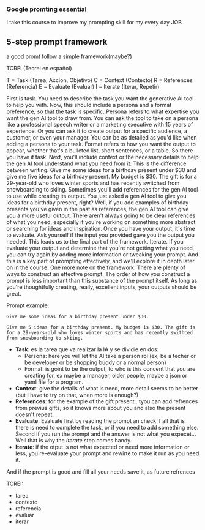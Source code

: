 ### Google promting essential

I take this course to improve my prompting skill for my every day JOB

## 5-step prompt framework

a good promt follow a simple framework(maybe?)

TCREI (Tecrei en español)

T = Task (Tarea, Accion, Objetivo)
C = Context (Contexto)
R = References (Referencia)
E = Evaluate (Evaluar)
I = Iterate (Iterar, Repetir)

First is task.
You need to describe the task you want the generative AI
tool to help you with.
Now, this should include a persona
and a format preference, so that the task is specific.
Persona refers to
what expertise you want the gen AI tool to draw from.
You can ask the tool to take on a persona like a
professional speech writer
or a marketing executive with 15 years of experience.
Or you can ask it to create output for a specific audience,
a customer, or even your manager.
You can be as detailed as you'd like when adding a persona
to your task. Format refers to how you want the output
to appear, whether that's a bulleted list,
short sentences, or a table.
So there you have it task.
Next, you'll include context
or the necessary details to help the gen AI tool understand
what you need from it.
This is the difference between writing.
Give me some ideas for a birthday present under $30
and give me five ideas for a birthday present.
My budget is $30.
The gift is for a 29-year-old who loves winter sports
and has recently switched from snowboarding to skiing.
Sometimes you'll add references for the gen AI tool
to use while creating its output.
You just asked a gen AI tool to give you ideas
for a birthday present, right?
Well, if you add examples
of birthday presents you've given in the past as references,
the gen AI tool can give you a more useful output.
There aren't always going to be clear references of
what you need, especially if you're working on something
more abstract or searching for ideas and inspiration.
Once you have your output, it's time to evaluate.
Ask yourself if the input you
provided gave you the output you needed.
This leads us to the final part of the framework. Iterate.
If you evaluate your output
and determine that you're not getting what you need,
you can try again by adding more information
or tweaking your prompt.
And this is a key part of prompting effectively,
and we'll explore it in depth later on in the course.
One more note on the framework.
There are plenty of ways to construct an effective prompt.
The order of how you construct a prompt is less important
than this substance of the prompt itself.
As long as you're thoughtfully creating, really, excellent
inputs, your outputs should be great. 


Prompt example:

``` bad idea of prompt
Give me some ideas for a birthday present under $30.
```

``` God idea of prompt
Give me 5 ideas for a birthday present. My budget is $30. The gift is for a 29-years-old who loves winter sports and has recently swithced from snowboarding to skiing.
```



- **Task**: es la tarea que va realizar la IA y se dividie en dos:
    - Persona: here you will let the AI take a person rol (ex, be a techer or be developer or be shopping buddy or a normal person) 
    - Format: is goint to be the output, to who is this concent that you are creating for, ex maybe a manager, older people, maybe a json or yaml file for a program.
- **Context**: give the details of what is need, more detail seems to be better (but I have to try on that, when more is enough?)
- **References**: for the example of the gift present.. tyou can add refrences from previus gifts, so it knows more about you and also the present doesn't repeat.
- **Evaluate**: Evaluate first by reading the prompt an check if all that is there is need to complete the task, or if you need to add something else.
Second if you run the prompt and the answer is not what you expecet... Well that is why the *Iterate* step comes handy.
- **Iterate**: if the otput is not what expected or need more information or less, you re-evaluate your prompt and rewirte to make it run as you need it.


And if the prompt is good and fill all your needs save it, as future refrences

TCREI: 
- tarea
- contexto
- referencia
- evaluar
- iterar